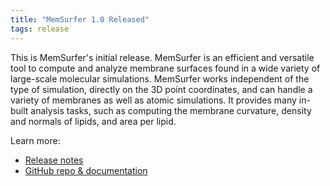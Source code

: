 ```yaml
---
title: "MemSurfer 1.0 Released"
tags: release
---
```


This is MemSurfer's initial release. MemSurfer is an efficient and versatile tool to compute and analyze membrane surfaces found in a wide variety of large-scale molecular simulations. MemSurfer works independent of the type of simulation, directly on the 3D point coordinates, and can handle a variety of membranes as well as atomic simulations. It provides many in-built analysis tasks, such as computing the membrane curvature, density and normals of lipids, and area per lipid.

Learn more:
- [Release notes](https://github.com/LLNL/MemSurfer/releases/tag/v1.0)
- [GitHub repo & documentation](https://github.com/LLNL/MemSurfer)
